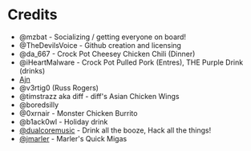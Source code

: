 # Credits

- @mzbat - Socializing / getting everyone on board!
- @TheDevilsVoice - Github creation and licensing
- @da_667 - Crock Pot Cheesey Chicken Chili (Dinner)
- @iHeartMalware - Crock Pot Pulled Pork (Entres), THE Purple Drink (drinks)
- [Ajn](https://github.com/x41x41x90) 
- @v3rtig0 (Russ Rogers) 
- @timstrazz aka diff - diff's Asian Chicken Wings
- @boredsilly
- @0xrnair - Monster Chicken Burrito
- @b1ack0wl - Holiday drink
- [@dualcoremusic](https://twitter.com/dualcoremusic) - Drink all the booze, Hack all the things!
- [@jmarler](https://twitter.com/jmarler) - Marler's Quick Migas
